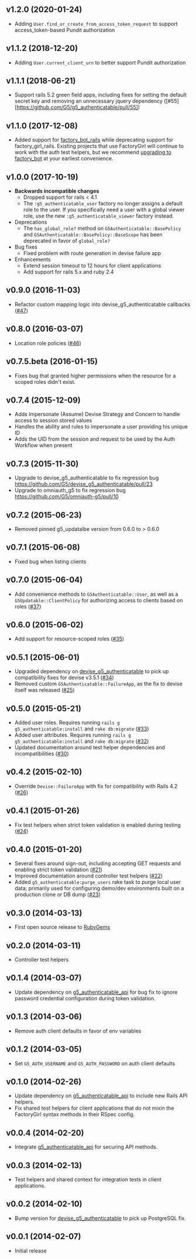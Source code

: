 ## v1.2.0 (2020-01-24)
* Adding `User.find_or_create_from_access_token_request` to support access_token-based Pundit authorization
## v1.1.2 (2018-12-20)
* Adding `User.current_client_urn` to better support Pundit authorization
## v1.1.1 (2018-06-21)

* Support rails 5.2 green field apps, including fixes for setting the default
  secret key and removing an unnecessary jquery dependency
  ([#55][https://github.com/G5/g5_authenticatable/pull/55])

## v1.1.0 (2017-12-08)

* Added support for [factory_bot_rails](https://github.com/thoughtbot/factory_bot_rails)
  while deprecating support for factory_girl_rails. Existing projects that use
  FactoryGirl will continue to work with the auth test helpers, but we recommend
  [upgrading to factory_bot](https://github.com/thoughtbot/factory_bot/blob/4-9-0-stable/UPGRADE_FROM_FACTORY_GIRL.md)
  at your earliest convenience.

## v1.0.0 (2017-10-19)

* **Backwards incompatible changes**
  * Dropped support for rails < 4.1
  * The `:g5_authenticatable_user` factory no longer assigns a default role to
  the user. If you specifically need a user with a global viewer role, use the
  new `:g5_authenticatable_viewer` factory instead.
* Deprecations
  * The `has_global_role?` method on `G5Authenticatable::BasePolicy` and
  `G5Authenticatable::BasePolicy::BaseScope` has been deprecated in favor of
  `global_role?`
* Bug fixes
  * Fixed problem with route generation in devise failure app
* Enhancements
  * Extend session timeout to 12 hours for client applications
  * Add support for rails 5.x and ruby 2.4

## v0.9.0 (2016-11-03)

* Refactor custom mapping logic into devise_g5_authenticatable callbacks
  ([#47](https://github.com/G5/g5_authenticatable/pull/47))

## v0.8.0 (2016-03-07)

* Location role policies
  ([#46](https://github.com/G5/g5_authenticatable/pull/46))

## v0.7.5.beta (2016-01-15)

* Fixes bug that granted higher permissions when the resource for a scoped roles didn't exist.

## v0.7.4 (2015-12-09)

* Adds Impersonate (Assume) Devise Strategy and Concern to handle access to session stored values
* Handles the ability and rules to impersonate a user providing his unique ID
* Adds the UID from the session and request to be used by the Auth Workflow when present

## v0.7.3 (2015-11-30)
* Upgrade to devise_g5_authenticatable to fix regression bug https://github.com/G5/devise_g5_authenticatable/pull/23
* Upgrade to omniauth_g5 to fix regression bug https://github.com/G5/omniauth-g5/pull/10

## v0.7.2 (2015-06-23)

* Removed pinned g5_updatalbe version from 0.6.0 to > 0.6.0

## v0.7.1 (2015-06-08)

* Fixed bug when listing clients

## v0.7.0 (2015-06-04)

* Add convenience methods to `G5Authenticatable::User`, as well as a
  `G5Updatable::ClientPolicy` for authorizing access to clients based on roles
  ([#37](https://github.com/G5/g5_authenticatable/pull/37))

## v0.6.0 (2015-06-02)

* Add support for resource-scoped roles
  ([#35](https://github.com/G5/g5_authenticatable/pull/35))

## v0.5.1 (2015-06-01)

* Upgraded dependency on
  [devise_g5_authenticatable](https://github.com/devise_g5_authenticatable) to
  pick up compatibility fixes for devise v3.5.1
  ([#34](https://github.com/G5/g5_authenticatable/issues/34))
* Removed custom `G5Authenticatable::FailureApp`, as the fix to devise itself
  was released ([#25](https://github.com/G5/g5_authenticatable/issues/25))

## v0.5.0 (2015-05-21)

* Added user roles. Requires running `rails g g5_authenticatable:install` and
  `rake db:migrate`
  ([#33](https://github.com/G5/g5_authenticatable/pull/33))
* Added user attributes. Requires running `rails g g5_authenticatable:install`
  and `rake db:migrate`
  ([#32](https://github.com/G5/g5_authenticatable/pull/32))
* Updated documentation around test helper dependencies and incompatibilities
  ([#30](https://github.com/G5/g5_authenticatable/pull/30))

## v0.4.2 (2015-02-10)

* Override `Devise::FailureApp` with fix for compatibility with Rails 4.2
  ([#26](https://github.com/G5/g5_authenticatable/pull/26))

## v0.4.1 (2015-01-26)

* Fix test helpers when strict token validation is enabled during testing
  ([#24](https://github.com/G5/g5_authenticatable/pull/24))

## v0.4.0 (2015-01-20)

* Several fixes around sign-out, including accepting GET requests and
  enabling strict token validation
  ([#21](https://github.com/G5/g5_authenticatable/pull/21))
* Improved documentation around controller test helpers
  ([#22](https://github.com/G5/g5_authenticatable/pull/22))
* Added `g5_authenticatable:purge_users` rake task to purge local user data;
  primarily used for configuring demo/dev environments built on a production
  clone or DB dump
  ([#23](https://github.com/G5/g5_authenticatable/pull/23))

## v0.3.0 (2014-03-13)

* First open source release to [RubyGems](https://rubygems.org)

## v0.2.0 (2014-03-11)

* Controller test helpers

## v0.1.4 (2014-03-07)

* Update dependency on [g5_authenticatable_api](https://github.com/G5/g5_authenticatable_api)
  for bug fix to ignore password credential configuration during token validation.

## v0.1.3 (2014-03-06)

* Remove auth client defaults in favor of env variables

## v0.1.2 (2014-03-05)

* Set `G5_AUTH_USERNAME` and `G5_AUTH_PASSWORD` on auth client defaults

## v0.1.0 (2014-02-26)

* Update dependency on [g5_authenticatable_api](https://github.com/G5/g5_authenticatable_api)
  to include new Rails API helpers.
* Fix shared test helpers for client applications that do not mixin the FactoryGirl syntax methods
  in their RSpec config.

## v0.0.4 (2014-02-20)

* Integrate [g5_authenticatable_api](https://github.com/G5/g5_authenticatable_api)
  for securing API methods.

## v0.0.3 (2014-02-13)

* Test helpers and shared context for integration tests in client applications.

## v0.0.2 (2014-02-10)

* Bump version for [devise_g5_authenticatable](https://github.com/G5/devise_g5_authenticatable)
  to pick up PostgreSQL fix.

## v0.0.1 (2014-02-07)

* Initial release

